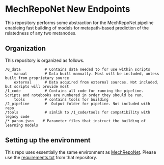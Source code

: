 # MechRepoNet New Endpoints

This repository performs some abstraction for the MechRepoNet pipeline
enableing fast building of models for metapath-based prediction of
the relatedness of any two metanodes.

## Organization

This repository is organized as follows.

```
/0_data           # Contains data needed to for use within scripts
    manual        # Data built manually. Most will be included, unless built from proprietary source
    external      # Data acquired from external sources. Not included, but scripts will provide most
/1_code           # Contains all code for running the pipeline. Scripts and notebooks are numbered in order they should be run.
    tools         # contains tools for building
/2_pipeline       #  Output folder for pipeline. Not included with repo
/tools            # simlik to /1_code/tools for compatibility with legacy code
/*_param.json    # Parameter files that instruct the building of learning models

```

## Setting up the environment

This repo uses essentially the same environment as [MechRepoNet](https://github.com/SuLab/MechRepoNet).
Please use the [requirements.txt](https://github.com/SuLab/MechRepoNet/blob/main/requirements.txt) from that
repository.


